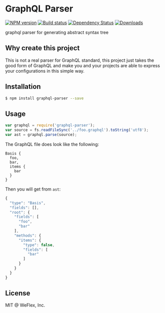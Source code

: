 # GraphQL Parser

[![NPM version][npm-image]][npm-url]
[![Build status][travis-image]][travis-url]
[![Dependency Status][david-image]][david-url]
[![Downloads][downloads-image]][downloads-url]

graphql parser for generating abstract syntax tree

## Why create this project

This is not a real parser for GraphQL standard, this project just takes the good form of
GraphQL and make you and your projects are able to express your configurations in this
simple way.

## Installation

```sh
$ npm install graphql-parser --save
```

## Usage

```js
var graphql = require('graphql-parser');
var source = fs.readFileSync('../foo.graphql').toString('utf8');
var ast = graphql.parse(source);
```

The GraphQL file does look like the following:

```
Basis {
  foo,
  bar,
  items {
    bar
  }
}
```

Then you will get from `ast`:

```js
{
  "type": "Basis",
  "fields": [],
  "root": {
    "fields": [
      "foo",
      "bar"
    ],
    "methods": {
      "items": {
        "type": false,
        "fields": [
          "bar"
        ]
      }
    }
  }
}
```

## License

MIT @ WeFlex, Inc.

[npm-image]: https://img.shields.io/npm/v/graphql-parser.svg?style=flat-square
[npm-url]: https://npmjs.org/package/graphql-parser
[travis-image]: https://img.shields.io/travis/weflex/graphql-parser.svg?style=flat-square
[travis-url]: https://travis-ci.org/weflex/graphql-parser
[david-image]: http://img.shields.io/david/weflex/graphql-parser.svg?style=flat-square
[david-url]: https://david-dm.org/weflex/graphql-parser
[downloads-image]: http://img.shields.io/npm/dm/graphql-parser.svg?style=flat-square
[downloads-url]: https://npmjs.org/package/graphql-parser
